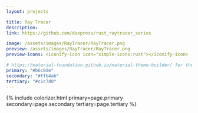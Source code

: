 ```yaml
---
layout: projects

title: Ray Tracer
description: 
link: https://github.com/daxpress/rust_raytracer_series

image: /assets/images/RayTracer/RayTracer.png
preview: /assets/images/RayTracer/RayTracer.png
preview-icons: <iconify-icon icon="simple-icons:rust"></iconify-icon>

# https://material-foundation.github.io/material-theme-builder/ for the palette, just pass the relevant img!
primary: "#b6c8de"
secondary: "#ffb4ab"
tertiary: "#c1c7d0"
---
```


{% include colorizer.html primary=page.primary secondary=page.secondary tertiary=page.tertiary %}
